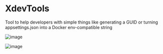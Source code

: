 # XdevTools
Tool to help developers with simple things like generating a GUID or turning appsettings.json into a Docker env-compatible string

![image](https://github.com/Xuxunguinho/XdevTools/assets/74734491/393a555d-75cb-4e32-90f6-11430d987e6a)


![image](https://github.com/Xuxunguinho/XdevTools/assets/74734491/773687e8-46af-491c-9130-a5e594d9be62)




